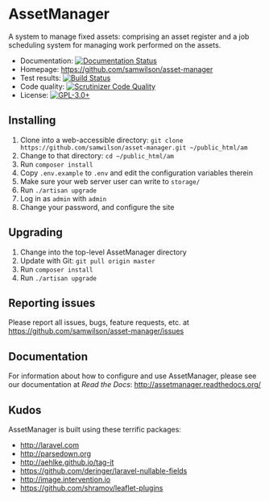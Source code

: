 AssetManager
============

A system to manage fixed assets: comprising an asset register
and a job scheduling system for managing work performed on the assets.

* Documentation: [![Documentation Status](http://readthedocs.org/projects/assetmanager/badge/?version=latest)](http://assetmanager.readthedocs.org/en/latest/?badge=latest)
* Homepage: https://github.com/samwilson/asset-manager
* Test results: [![Build Status](https://img.shields.io/travis/samwilson/asset-manager.svg)](https://travis-ci.org/samwilson/asset-manager)
* Code quality: [![Scrutinizer Code Quality](https://scrutinizer-ci.com/g/samwilson/asset-manager/badges/quality-score.png?b=master)](https://scrutinizer-ci.com/g/samwilson/asset-manager/?branch=master)
* License: [![GPL-3.0+](https://img.shields.io/github/license/samwilson/asset-manager.svg)](https://github.com/samwilson/asset-manager/blob/master/LICENSE.html)

## Installing

1. Clone into a web-accessible directory: `git clone https://github.com/samwilson/asset-manager.git ~/public_html/am`
2. Change to that directory: `cd ~/public_html/am`
3. Run `composer install`
4. Copy `.env.example` to `.env` and edit the configuration variables therein
5. Make sure your web server user can write to `storage/`
6. Run `./artisan upgrade`
7. Log in as `admin` with `admin`
8. Change your password, and configure the site

## Upgrading

1. Change into the top-level AssetManager directory
2. Update with Git: `git pull origin master`
3. Run `composer install`
4. Run `./artisan upgrade`

## Reporting issues

Please report all issues, bugs, feature requests, etc. at
https://github.com/samwilson/asset-manager/issues

## Documentation

For information about how to configure and use AssetManager,
please see our documentation at *Read the Docs*:
http://assetmanager.readthedocs.org/

## Kudos

AssetManager is built using these terrific packages:

* http://laravel.com
* http://parsedown.org
* http://aehlke.github.io/tag-it
* https://github.com/deringer/laravel-nullable-fields
* http://image.intervention.io
* https://github.com/shramov/leaflet-plugins
